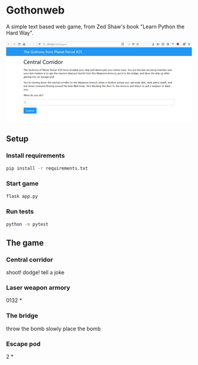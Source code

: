 # Gothonweb
A simple text based web game, from Zed Shaw's book "Learn Python the Hard Way".

![Screenshot](https://github.com/jimmybutton/gothonweb/blob/media/gothonweb.png?raw=true)

## Setup
### Install requirements
```bash
pip install -r requirements.txt
```

### Start game
```bash
flask app.py
```

### Run tests
```bash
python -m pytest
```

## The game
### Central corridor
shoot!
dodge!
tell a joke

### Laser weapon armory
0132
*

### The bridge
throw the bomb
slowly place the bomb

### Escape pod
2
*